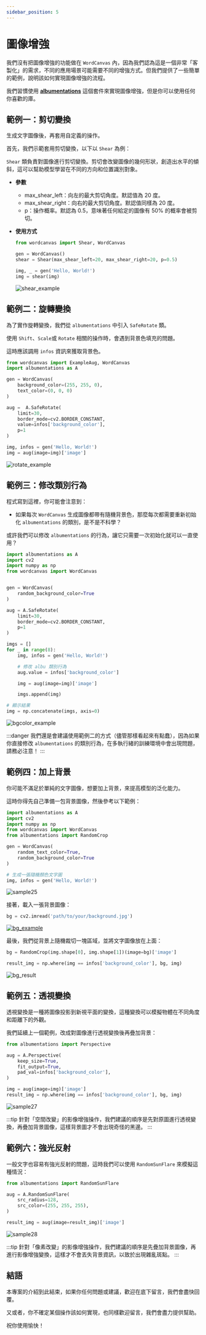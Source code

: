 ```yaml
---
sidebar_position: 5
---
```


# 圖像增強

我們沒有把圖像增強的功能做在 `WordCanvas` 內，因為我們認為這是一個非常「客製化」的需求，不同的應用場景可能需要不同的增強方式。但我們提供了一些簡單的範例，說明該如何實現圖像增強的流程。

我們習慣使用 [**albumentations**](https://github.com/albumentations-team/albumentations) 這個套件來實現圖像增強，但是你可以使用任何你喜歡的庫。

## 範例一：剪切變換

生成文字圖像後，再套用自定義的操作。

首先，我們示範套用剪切變換，以下以 `Shear` 為例：

`Shear` 類負責對圖像進行剪切變換。剪切會改變圖像的幾何形狀，創造出水平的傾斜，這可以幫助模型學習在不同的方向和位置識別對象。

- **參數**

  - max_shear_left：向左的最大剪切角度。默認值為 20 度。
  - max_shear_right：向右的最大剪切角度。默認值同樣為 20 度。
  - p：操作概率。默認為 0.5，意味著任何給定的圖像有 50% 的概率會被剪切。

- **使用方式**

  ```python
  from wordcanvas import Shear, WordCanvas

  gen = WordCanvas()
  shear = Shear(max_shear_left=20, max_shear_right=20, p=0.5)

  img, _ = gen('Hello, World!')
  img = shear(img)
  ```

  ![shear_example](./resources/shear_example.jpg)

## 範例二：旋轉變換

為了實作旋轉變換，我們從 `albumentations` 中引入 `SafeRotate` 類。

使用 `Shift`、`Scale`或 `Rotate` 相關的操作時，會遇到背景色填充的問題。

這時應該調用 `infos` 資訊來獲取背景色。

```python
from wordcanvas import ExampleAug, WordCanvas
import albumentations as A

gen = WordCanvas(
    background_color=(255, 255, 0),
    text_color=(0, 0, 0)
)

aug =  A.SafeRotate(
    limit=30,
    border_mode=cv2.BORDER_CONSTANT,
    value=infos['background_color'],
    p=1
)

img, infos = gen('Hello, World!')
img = aug(image=img)['image']
```

![rotate_example](./resources/rotate_example.jpg)

## 範例三：修改類別行為

程式寫到這裡，你可能會注意到：

- 如果每次 `WordCanvas` 生成圖像都帶有隨機背景色，那麼每次都需要重新初始化 `albumentations` 的類別，是不是不科學？

或許我們可以修改 `albumentations` 的行為，讓它只需要一次初始化就可以一直使用？

```python
import albumentations as A
import cv2
import numpy as np
from wordcanvas import WordCanvas


gen = WordCanvas(
    random_background_color=True
)

aug = A.SafeRotate(
    limit=30,
    border_mode=cv2.BORDER_CONSTANT,
    p=1
)

imgs = []
for _ in range(8):
    img, infos = gen('Hello, World!')

    # 修改 albu 類別行為
    aug.value = infos['background_color']

    img = aug(image=img)['image']

    imgs.append(img)

# 顯示結果
img = np.concatenate(imgs, axis=0)
```

![bgcolor_example](./resources/bgcolor_example.jpg)

:::danger
我們還是會建議使用範例二的方式（儘管那樣看起來有點蠢），因為如果你直接修改 `albumentations` 的類別行為，在多執行緒的訓練環境中會出現問題，請務必注意！
:::

## 範例四：加上背景

你可能不滿足於單純的文字圖像，想要加上背景，來提高模型的泛化能力。

這時你得先自己準備一包背景圖像，然後參考以下範例：

```python
import albumentations as A
import cv2
import numpy as np
from wordcanvas import WordCanvas
from albumentations import RandomCrop

gen = WordCanvas(
    random_text_color=True,
    random_background_color=True
)

# 生成一張隨機顏色文字圖
img, infos = gen('Hello, World!')
```

![sample25](./resources/sample25.jpg)

接著，載入一張背景圖像：

```python
bg = cv2.imread('path/to/your/background.jpg')
```

[![bg_example](./resources/bg_example.jpg)](https://www.lccnet.com.tw/lccnet/article/details/2274)

最後，我們從背景上隨機裁切一塊區域，並將文字圖像放在上面：

```python
bg = RandomCrop(img.shape[0], img.shape[1])(image=bg)['image']

result_img = np.where(img == infos['background_color'], bg, img)
```

![bg_result](./resources/sample26.jpg)

## 範例五：透視變換

透視變換是一種將圖像投影到新視平面的變換，這種變換可以模擬物體在不同角度和距離下的外觀。

我們延續上一個範例，改成對圖像進行透視變換後再疊加背景：

```python
from albumentations import Perspective

aug = A.Perspective(
    keep_size=True,
    fit_output=True,
    pad_val=infos['background_color'],
)

img = aug(image=img)['image']
result_img = np.where(img == infos['background_color'], bg, img)
```

![sample27](./resources/sample27.jpg)

:::tip
針對「空間改變」的影像增強操作，我們建議的順序是先對原圖進行透視變換，再疊加背景圖像，這樣背景圖才不會出現奇怪的黑邊。
:::

## 範例六：強光反射

一般文字也容易有強光反射的問題，這時我們可以使用 `RandomSunFlare` 來模擬這種情況：

```python
from albumentations import RandomSunFlare

aug = A.RandomSunFlare(
    src_radius=128,
    src_color=(255, 255, 255),
)

result_img = aug(image=result_img)['image']
```

![sample28](./resources/sample28.jpg)

:::tip
針對「像素改變」的影像增強操作，我們建議的順序是先疊加背景圖像，再進行影像增強變換，這樣才不會丟失背景資訊，以致於出現雜亂斑點。
:::

## 結語

本專案的介紹到此結束，如果你任何問題或建議，歡迎在底下留言，我們會盡快回覆。

又或者，你不確定某個操作該如何實現，也同樣歡迎留言，我們會盡力提供幫助。

祝你使用愉快！
